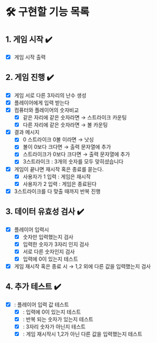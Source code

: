 # 🛠️ 구현할 기능 목록
## 1. 게임 시작  ✔️
- [x] 게임 시작 출력

## 2. 게임 진행 ✔️
- [x] 게임 서로 다른 3자리의 난수 생성
- [x] 플레이어에게 입력 받는다
- [x] 컴퓨터와 플레이어의 숫자비교
  - [x] 같은 자리에 같은 숫자라면 → 스트라이크 카운팅
  - [x] 다른 자리에 같은 숫자라면 → 볼 카운팅
- [x] 결과 메시지 
  - [x] 0 스트라이크 0볼 이라면 → 낫싱
  - [x] 볼이 0보다 크다면 → 출력 문자열에 추가
  - [x] 스트라이크가 0보다 크다면 → 출력 문자열에 추가 
  - [x] 3스트라이크 : 3개의 숫자를 모두 맞히셨습니다
- [x] 게임이 끝나면 재시작 혹은 종료를 묻는다. 
  - [x] 사용자가 1 입력 : 게임은 재시작
  - [x] 사용자가 2 입력 : 게임은 종료된다
- [x] 3스트라이크를 다 맞출 때까지 반복 진행

## 3. 데이터 유효성 검사 ✔️
- [x] 플레이어 입력시 
  - [x] 숫자만 입력했는지 검사
  - [x] 입력한 숫자가 3자리 인지 검사 
  - [x] 서로 다른 숫자인지 검사
  - [x] 입력에 0이 있는지 테스트 
- [x] 게임 재시작 혹은 종료 시 → 1,2 외에 다른 값을 입력했는지 검사

## 4. 추가 테스트 ✔️
- [x] : 플레이어 입력 값 테스트
  - [x] : 입력에 0이 있는지 테스트
  - [x] : 반복 되는 숫자가 있는지 테스트 
  - [x] : 3자리 숫자가 아닌지 테스트
  - [x] : 게임 재시작시 1,2가 아닌 다른 값을 입력했는지 테스트
